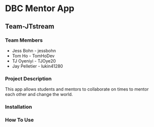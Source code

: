 # DBC Mentor App

## Team-JTstream

### Team Members

- Jess Bohn - jessbohn
- Tom Ho - TomHoDev
- TJ Oyeniyi - TJOye20
- Jay Pelletier - lukin41280

### Project Description

This app allows students and mentors to collaborate on times to mentor each other and change the world.  

### Installation

### How To Use
